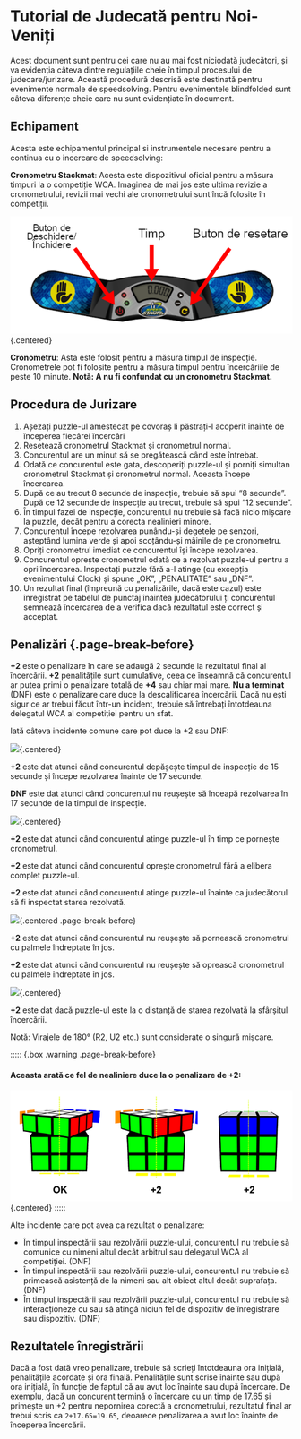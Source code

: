 # Tutorial de Judecată pentru Noi-Veniți

Acest document sunt pentru cei care nu au mai fost niciodată judecători, și va evidenția câteva dintre regulațiile cheie în timpul procesului de judecare/jurizare. Această procedură descrisă este destinată pentru evenimente normale de speedsolving. Pentru evenimentele blindfolded sunt câteva diferențe cheie care nu sunt evidențiate în document.

## Echipament

Acesta este echipamentul principal si instrumentele necesare pentru a continua cu o incercare de speedsolving:

**Cronometru Stackmat**: Acesta este dispozitivul oficial pentru a măsura timpuri la o competiție WCA. Imaginea de mai jos este ultima revizie a cronometrului, revizii mai vechi ale cronometrului sunt încă folosite în competiții.

![](images/timer-ro.png){.centered}

**Cronometru**: Asta este folosit pentru a măsura timpul de inspecție. Cronometrele pot fi folosite pentru a măsura timpul pentru încercăriile de peste 10 minute.
**Notă: A nu fi confundat cu un cronometru Stackmat.**

## Procedura de Jurizare

1. Așezați puzzle-ul amestecat pe covoraș li păstrați-l acoperit înainte de începerea fiecărei încercări
2. Resetează cronometrul Stackmat și cronometrul normal.
3. Concurentul are un minut să se pregătească când este întrebat.
4. Odată ce concurentul este gata, descoperiți puzzle-ul și porniți simultan cronometrul Stackmat și cronometrul normal. Aceasta începe încercarea.
5. După ce au trecut 8 secunde de inspecție, trebuie să spui “8 secunde”. După ce 12 secunde de inspecție au trecut, trebuie să spui “12 secunde”.
6. În timpul fazei de inspecție, concurentul nu trebuie să facă nicio mișcare la puzzle, decât pentru a corecta nealinieri minore.
7. Concurentul începe rezolvarea punându-și degetele pe senzori, așteptând lumina verde și apoi scoțându-și mâinile de pe cronometru.
8. Opriți cronometrul imediat ce concurentul își începe rezolvarea.
9. Concurentul oprește cronometrul odată ce a rezolvat puzzle-ul pentru a opri încercarea. Inspectați puzzle fără a-l atinge (cu excepția evenimentului Clock) și spune „OK”, „PENALITATE” sau „DNF”.
10. Un rezultat final (împreună cu penalizările, dacă este cazul) este înregistrat pe tabelul de punctaj înaintea judecătorului ți concurentul semnează încercarea de a verifica dacă rezultatul este correct și acceptat.

## Penalizări {.page-break-before}

**+2** este o penalizare în care se adaugă 2 secunde la rezultatul final al încercării. **+2** penalitățile sunt cumulative, ceea ce înseamnă că concurentul ar putea primi o penalizare totală de **+4** sau chiar mai mare. **Nu a terminat** (DNF) este o penalizare care duce la descalificarea încercării. Dacă nu ești sigur ce ar trebui făcut într-un incident, trebuie să întrebați întotdeauna delegatul WCA al competiției pentru un sfat.

Iată câteva incidente comune care pot duce la +2 sau DNF:

![](images/penalty1.png){.centered}

**+2** este dat atunci când concurentul depășește timpul de inspecție de 15 secunde și începe rezolvarea înainte de 17 secunde.

**DNF** este dat atunci când concurentul nu reușește să înceapă rezolvarea în 17 secunde de la timpul de inspecție.

![](images/penalty2.png){.centered}

**+2** este dat atunci când concurentul atinge puzzle-ul în timp ce pornește cronometrul.

**+2** este dat atunci când concurentul oprește cronometrul fără a elibera complet puzzle-ul.

**+2** este dat atunci când concurentul atinge puzzle-ul înainte ca judecătorul să fi inspectat starea rezolvată.

![](images/penalty3.png){.centered .page-break-before}

**+2** este dat atunci când concurentul nu reușește să pornească cronometrul cu palmele îndreptate în jos.

**+2** este dat atunci când concurentul nu reușește să oprească cronometrul cu palmele îndreptate în jos.

![](images/penalty4.png){.centered}

**+2** este dat dacă puzzle-ul este la o distanță de starea rezolvată la sfârșitul încercării.

Notă: Virajele de 180° (R2, U2 etc.) sunt considerate o singură mișcare.

::::: {.box .warning .page-break-before}

#### Aceasta arată ce fel de nealiniere duce la o penalizare de +2:

![](images/misalignments.png){.centered}
:::::

Alte incidente care pot avea ca rezultat o penalizare:

- În timpul inspectării sau rezolvării puzzle-ului, concurentul nu trebuie să comunice cu nimeni altul decât arbitrul sau delegatul WCA al competiției. (DNF)
- În timpul inspectării sau rezolvării puzzle-ului, concurentul nu trebuie să primească asistență de la nimeni sau alt obiect altul decât suprafața. (DNF)
- În timpul inspectării sau rezolvării puzzle-ului, concurentul nu trebuie să interacționeze cu sau să atingă niciun fel de dispozitiv de înregistrare sau dispozitiv. (DNF)

## Rezultatele înregistrării

Dacă a fost dată vreo penalizare, trebuie să scrieți întotdeauna ora inițială, penalitățile acordate și ora finală. Penalitățile sunt scrise  înainte sau după ora inițială, în funcție de faptul că au avut loc înainte sau după încercare. De exemplu, dacă un concurent termină o încercare cu un timp de 17.65 și primește un +2 pentru nepornirea corectă a cronometrului, rezultatul final ar trebui scris ca `2+17.65=19.65`, deoarece penalizarea a avut loc înainte de începerea încercării.

